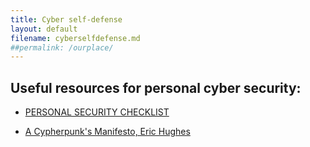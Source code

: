 ```yaml
---
title: Cyber self-defense
layout: default
filename: cyberselfdefense.md
##permalink: /ourplace/
--- 
```




## Useful resources for personal cyber security:

- [PERSONAL SECURITY CHECKLIST](https://github.com/Lissy93/personal-security-checklist/blob/master/2_TLDR_Short_List.md)

- [A Cypherpunk's Manifesto, Eric Hughes](https://www.activism.net/cypherpunk/manifesto.html)